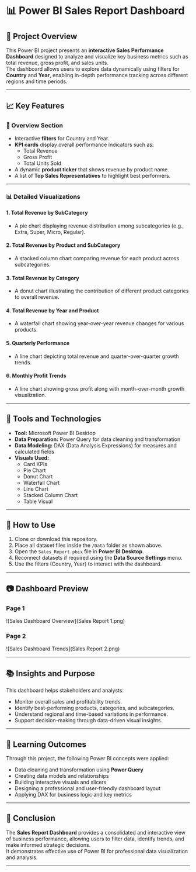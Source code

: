 # 📊 Power BI Sales Report Dashboard

## 🧾 Project Overview
This Power BI project presents an **interactive Sales Performance Dashboard** designed to analyze and visualize key business metrics such as total revenue, gross profit, and sales units.  
The dashboard allows users to explore data dynamically using filters for **Country** and **Year**, enabling in-depth performance tracking across different regions and time periods.

---

## 📈 Key Features

### 🧠 Overview Section
- Interactive **filters** for Country and Year.  
- **KPI cards** display overall performance indicators such as:
  - Total Revenue  
  - Gross Profit  
  - Total Units Sold  
- A dynamic **product ticker** that shows revenue by product name.  
- A list of **Top Sales Representatives** to highlight best performers.

---

### 📊 Detailed Visualizations
#### 1. **Total Revenue by SubCategory**
- A pie chart displaying revenue distribution among subcategories (e.g., Extra, Super, Micro, Regular).

#### 2. **Total Revenue by Product and SubCategory**
- A stacked column chart comparing revenue for each product across subcategories.

#### 3. **Total Revenue by Category**
- A donut chart illustrating the contribution of different product categories to overall revenue.

#### 4. **Total Revenue by Year and Product**
- A waterfall chart showing year-over-year revenue changes for various products.

#### 5. **Quarterly Performance**
- A line chart depicting total revenue and quarter-over-quarter growth trends.

#### 6. **Monthly Profit Trends**
- A line chart showing gross profit along with month-over-month growth visualization.

---

## 🧩 Tools and Technologies
- **Tool:** Microsoft Power BI Desktop  
- **Data Preparation:** Power Query for data cleaning and transformation  
- **Data Modeling:** DAX (Data Analysis Expressions) for measures and calculated fields  
- **Visuals Used:**  
  - Card KPIs  
  - Pie Chart  
  - Donut Chart  
  - Waterfall Chart  
  - Line Chart  
  - Stacked Column Chart  
  - Table Visual  

---

## 🚀 How to Use
1. Clone or download this repository.  
2. Place all dataset files inside the `/Data` folder as shown above.  
3. Open the `Sales_Report.pbix` file in **Power BI Desktop**.  
4. Reconnect datasets if required using the **Data Source Settings** menu.  
5. Use the filters (Country, Year) to interact with the dashboard.    

---

## 📷 Dashboard Preview
### Page 1
![Sales Dashboard Overview](Sales Report 1.png)

### Page 2
![Sales Dashboard Trends](Sales Report 2.png)

---

## 📚 Insights and Purpose
This dashboard helps stakeholders and analysts:
- Monitor overall sales and profitability trends.  
- Identify best-performing products, categories, and subcategories.  
- Understand regional and time-based variations in performance.  
- Support decision-making through data-driven visual insights.  

---

## 🧠 Learning Outcomes
Through this project, the following Power BI concepts were applied:
- Data cleaning and transformation using **Power Query**  
- Creating data models and relationships  
- Building interactive visuals and slicers  
- Designing a professional and user-friendly dashboard layout  
- Applying DAX for business logic and key metrics  

---

## 🏁 Conclusion
The **Sales Report Dashboard** provides a consolidated and interactive view of business performance, allowing users to filter data, identify trends, and make informed strategic decisions.  
It demonstrates effective use of Power BI for professional data visualization and analysis.

---
